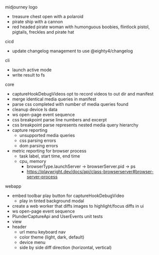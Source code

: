 midjourney logo

- treasure chest open with a polaroid
- pirate ship with a cannon
- red headed pirate woman with humonguous boobies, flintlock pistol, pigtails, freckles and pirate hat

cicd

- update changelog management to use @eighty4/changelog

cli

- launch active mode
- write result to fs

core

- captureHookDebugVideos opt to record videos to out dir and manifest
- merge identical media queries in manifest
- parse css completed with number of media queries found
- cleanup device ls data
- ws open-page event sequence
- css breakpoint parse line numbers and excerpt
- css breakpoint parse represents nested media query hierarchy
- capture reporting
    - unsupported media queries
    - css parsing errors
    - dom parsing errors
- metric reporting for browser process
    - task label, start time, end time
    - cpu, memory
        - browserType.launchServer -> browserServer.pid -> ps
        - https://playwright.dev/docs/api/class-browserserver#browser-server-process

webapp

- embed toolbar play button for captureHookDebugVideo
    - play in tinted background modal
- create a web worker that diffs images to highlight/focus diffs in ui
- ws open-page event sequence
- PlunderCaptureApi and UserEvents unit tests
- view
- header
    - url menu keyboard nav
    - color theme (light, dark, default)
    - device menu
    - side by side diff direction (horizontal, vertical)
